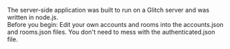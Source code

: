The server-side application was built to run on a Glitch server and was written in node.js.  
Before you begin: Edit your own accounts and rooms into the accounts.json and rooms.json files. You don't need to mess with the authenticated.json file.